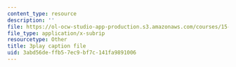 ```yaml
---
content_type: resource
description: ''
file: https://ol-ocw-studio-app-production.s3.amazonaws.com/courses/15-390-new-enterprises-spring-2013/3abd56deffb57ec9bf7c141fa9891006_cKJ0Bx3N2tQ.srt
file_type: application/x-subrip
resourcetype: Other
title: 3play caption file
uid: 3abd56de-ffb5-7ec9-bf7c-141fa9891006
---
```

